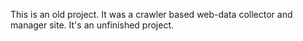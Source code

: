 This is an old project. It was a crawler based web-data collector and manager site. It's an unfinished project.
